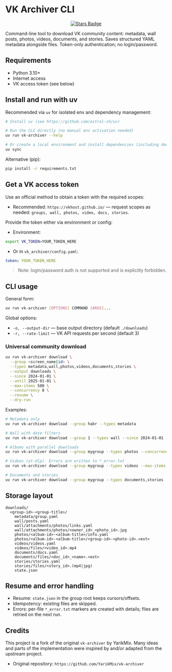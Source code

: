 # VK Archiver CLI

<div align="center">
  <a href="https://github.com/fgagarin/vk-archiver">
    <img src="https://img.shields.io/github/stars/fgagarin/vk-archiver" alt="Stars Badge"/>
  </a>
</div>

Command-line tool to download VK community content: metadata, wall posts, photos, videos, documents, and stories. Saves structured YAML metadata alongside files. Token-only authentication; no login/password.

## Requirements

- Python 3.10+
- Internet access
- VK access token (see below)

## Install and run with uv

Recommended via `uv` for isolated env and dependency management:

```bash
# Install uv (see https://github.com/astral-sh/uv)

# Run the CLI directly (no manual env activation needed)
uv run vk-archiver --help

# Or create a local environment and install dependencies (including dev)
uv sync
```

Alternative (pip):
```bash
pip install -r requirements.txt
```

## Get a VK access token

Use an official method to obtain a token with the required scopes:

- Recommended: `https://vkhost.github.io/` — request scopes as needed: `groups, wall, photos, video, docs, stories`.

Provide the token either via environment or config:

- Environment:
```bash
export VK_TOKEN=YOUR_TOKEN_HERE
```
- Or in `vk_archiver/config.yaml`:
```yaml
token: YOUR_TOKEN_HERE
```

> Note: login/password auth is not supported and is explicitly forbidden.

## CLI usage

General form:
```bash
uv run vk-archiver [OPTIONS] COMMAND [ARGS]...
```

Global options:
- `-o, --output-dir` — base output directory (default `./downloads`)
- `-r, --rate-limit` — VK API requests per second (default 3)

### Universal community download
```bash
uv run vk-archiver download \
  --group <screen_name|id> \
  --types metadata,wall,photos,videos,documents,stories \
  --output downloads \
  --since 2024-01-01 \
  --until 2025-01-01 \
  --max-items 500 \
  --concurrency 8 \
  --resume \
  --dry-run
```

Examples:
```bash
# Metadata only
uv run vk-archiver download --group habr --types metadata

# Wall with date filters
uv run vk-archiver download --group 1 --types wall --since 2024-01-01 --max-items 200

# Albums with parallel downloads
uv run vk-archiver download --group mygroup --types photos --concurrency 8

# Videos (yt-dlp). Errors are written to *_error.txt
uv run vk-archiver download --group mygroup --types videos --max-items 50

# Documents and stories
uv run vk-archiver download --group mygroup --types documents,stories
```

## Storage layout

```
downloads/
  <group-id>-<group-title>/
    metadata/group.yaml
    wall/posts.yaml
    wall/attachments/photos/links.yaml
    wall/attachments/photos/<owner_id>_<photo_id>.jpg
    photos/<album-id>-<album-title>/info.yaml
    photos/<album-id>-<album-title>/<group-id>-<photo-id>.<ext>
    videos/videos.yaml
    videos/files/<video_id>.mp4
    documents/docs.yaml
    documents/files/<doc_id>_<name>.<ext>
    stories/stories.yaml
    stories/files/<story_id>.(mp4|jpg)
    state.json
```

## Resume and error handling

- Resume: `state.json` in the group root keeps cursors/offsets.
- Idempotency: existing files are skipped.
- Errors: per-file `*_error.txt` markers are created with details; files are retried on the next run.

## Credits

This project is a fork of the original `vk-archiver` by YarikMix. Many ideas and parts of the implementation were inspired by and/or adapted from the upstream project.

- Original repository: `https://github.com/YarikMix/vk-archiver`